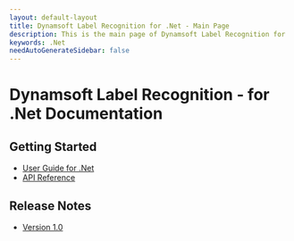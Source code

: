 ```yaml
---
layout: default-layout
title: Dynamsoft Label Recognition for .Net - Main Page
description: This is the main page of Dynamsoft Label Recognition for .Net Language.
keywords: .Net
needAutoGenerateSidebar: false
---
```


# Dynamsoft Label Recognition - for .Net Documentation

## Getting Started

- [User Guide for .Net](user-guide.md)
- [API Reference](api-reference/index.md)

## Release Notes

- [Version 1.0](release-notes/dotnet-1.md)